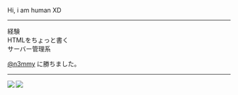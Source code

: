 Hi, i am human XD
<hr>
経験
<br>
HTMLをちょっと書く
<br>
サーバー管理系
<br>

[@n3mmy](https://github.com/n3mmy)
に勝ちました。 
<hr>

<a href="https://github.com/anuraghazra/github-readme-stats">
  <img align="left" src="https://github-readme-stats.vercel.app/api?username=covodal&show_icons=true&theme=material-palenight" />
</a>
<a href="https://github.com/anuraghazra/github-readme-stats">
  <img align="left" src="https://github-readme-stats.vercel.app/api/top-langs/?username=covodal&theme=material-palenight" />
</a>
